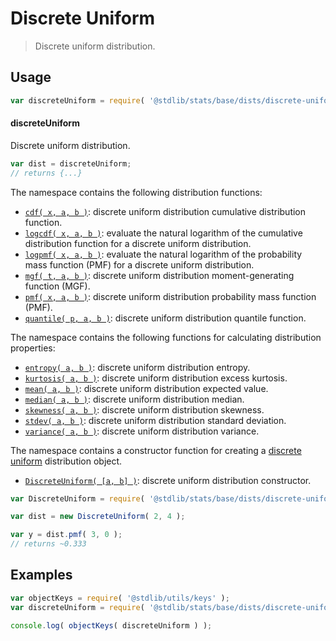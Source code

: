 <!--

@license Apache-2.0

Copyright (c) 2018 The Stdlib Authors.

Licensed under the Apache License, Version 2.0 (the "License");
you may not use this file except in compliance with the License.
You may obtain a copy of the License at

   http://www.apache.org/licenses/LICENSE-2.0

Unless required by applicable law or agreed to in writing, software
distributed under the License is distributed on an "AS IS" BASIS,
WITHOUT WARRANTIES OR CONDITIONS OF ANY KIND, either express or implied.
See the License for the specific language governing permissions and
limitations under the License.

-->

# Discrete Uniform

> Discrete uniform distribution.

<section class="usage">

## Usage

```javascript
var discreteUniform = require( '@stdlib/stats/base/dists/discrete-uniform' );
```

#### discreteUniform

Discrete uniform distribution.

```javascript
var dist = discreteUniform;
// returns {...}
```

The namespace contains the following distribution functions:

<!-- <toc pattern="*+(cdf|pmf|mgf|quantile)*"> -->

<div class="namespace-toc">

-   <span class="signature">[`cdf( x, a, b )`][@stdlib/stats/base/dists/discrete-uniform/cdf]</span><span class="delimiter">: </span><span class="description">discrete uniform distribution cumulative distribution function.</span>
-   <span class="signature">[`logcdf( x, a, b )`][@stdlib/stats/base/dists/discrete-uniform/logcdf]</span><span class="delimiter">: </span><span class="description">evaluate the natural logarithm of the cumulative distribution function for a discrete uniform distribution.</span>
-   <span class="signature">[`logpmf( x, a, b )`][@stdlib/stats/base/dists/discrete-uniform/logpmf]</span><span class="delimiter">: </span><span class="description">evaluate the natural logarithm of the probability mass function (PMF) for a discrete uniform distribution.</span>
-   <span class="signature">[`mgf( t, a, b )`][@stdlib/stats/base/dists/discrete-uniform/mgf]</span><span class="delimiter">: </span><span class="description">discrete uniform distribution moment-generating function (MGF).</span>
-   <span class="signature">[`pmf( x, a, b )`][@stdlib/stats/base/dists/discrete-uniform/pmf]</span><span class="delimiter">: </span><span class="description">discrete uniform distribution probability mass function (PMF).</span>
-   <span class="signature">[`quantile( p, a, b )`][@stdlib/stats/base/dists/discrete-uniform/quantile]</span><span class="delimiter">: </span><span class="description">discrete uniform distribution quantile function.</span>

</div>

<!-- </toc> -->

The namespace contains the following functions for calculating distribution properties:

<!-- <toc pattern="*+(entropy|kurtosis|mean|median|mode|skewness|stdev|variance)*"> -->

<div class="namespace-toc">

-   <span class="signature">[`entropy( a, b )`][@stdlib/stats/base/dists/discrete-uniform/entropy]</span><span class="delimiter">: </span><span class="description">discrete uniform distribution entropy.</span>
-   <span class="signature">[`kurtosis( a, b )`][@stdlib/stats/base/dists/discrete-uniform/kurtosis]</span><span class="delimiter">: </span><span class="description">discrete uniform distribution excess kurtosis.</span>
-   <span class="signature">[`mean( a, b )`][@stdlib/stats/base/dists/discrete-uniform/mean]</span><span class="delimiter">: </span><span class="description">discrete uniform distribution expected value.</span>
-   <span class="signature">[`median( a, b )`][@stdlib/stats/base/dists/discrete-uniform/median]</span><span class="delimiter">: </span><span class="description">discrete uniform distribution median.</span>
-   <span class="signature">[`skewness( a, b )`][@stdlib/stats/base/dists/discrete-uniform/skewness]</span><span class="delimiter">: </span><span class="description">discrete uniform distribution skewness.</span>
-   <span class="signature">[`stdev( a, b )`][@stdlib/stats/base/dists/discrete-uniform/stdev]</span><span class="delimiter">: </span><span class="description">discrete uniform distribution standard deviation.</span>
-   <span class="signature">[`variance( a, b )`][@stdlib/stats/base/dists/discrete-uniform/variance]</span><span class="delimiter">: </span><span class="description">discrete uniform distribution variance.</span>

</div>

<!-- </toc> -->

The namespace contains a constructor function for creating a [discrete uniform][discrete-uniform-distribution] distribution object.

<!-- <toc pattern="*ctor*"> -->

<div class="namespace-toc">

-   <span class="signature">[`DiscreteUniform( [a, b] )`][@stdlib/stats/base/dists/discrete-uniform/ctor]</span><span class="delimiter">: </span><span class="description">discrete uniform distribution constructor.</span>

</div>

<!-- </toc> -->

```javascript
var DiscreteUniform = require( '@stdlib/stats/base/dists/discrete-uniform' ).DiscreteUniform;

var dist = new DiscreteUniform( 2, 4 );

var y = dist.pmf( 3, 0 );
// returns ~0.333
```

</section>

<!-- /.usage -->

<section class="examples">

## Examples

<!-- TODO: better examples -->

<!-- eslint no-undef: "error" -->

```javascript
var objectKeys = require( '@stdlib/utils/keys' );
var discreteUniform = require( '@stdlib/stats/base/dists/discrete-uniform' );

console.log( objectKeys( discreteUniform ) );
```

</section>

<!-- /.examples -->

<section class="links">

[discrete-uniform-distribution]: https://en.wikipedia.org/wiki/Discrete_uniform_distribution

<!-- <toc-links> -->

[@stdlib/stats/base/dists/discrete-uniform/ctor]: https://www.npmjs.com/package/@stdlib/stats/tree/main/base/dists/discrete-uniform/ctor

[@stdlib/stats/base/dists/discrete-uniform/entropy]: https://www.npmjs.com/package/@stdlib/stats/tree/main/base/dists/discrete-uniform/entropy

[@stdlib/stats/base/dists/discrete-uniform/kurtosis]: https://www.npmjs.com/package/@stdlib/stats/tree/main/base/dists/discrete-uniform/kurtosis

[@stdlib/stats/base/dists/discrete-uniform/mean]: https://www.npmjs.com/package/@stdlib/stats/tree/main/base/dists/discrete-uniform/mean

[@stdlib/stats/base/dists/discrete-uniform/median]: https://www.npmjs.com/package/@stdlib/stats/tree/main/base/dists/discrete-uniform/median

[@stdlib/stats/base/dists/discrete-uniform/skewness]: https://www.npmjs.com/package/@stdlib/stats/tree/main/base/dists/discrete-uniform/skewness

[@stdlib/stats/base/dists/discrete-uniform/stdev]: https://www.npmjs.com/package/@stdlib/stats/tree/main/base/dists/discrete-uniform/stdev

[@stdlib/stats/base/dists/discrete-uniform/variance]: https://www.npmjs.com/package/@stdlib/stats/tree/main/base/dists/discrete-uniform/variance

[@stdlib/stats/base/dists/discrete-uniform/cdf]: https://www.npmjs.com/package/@stdlib/stats/tree/main/base/dists/discrete-uniform/cdf

[@stdlib/stats/base/dists/discrete-uniform/logcdf]: https://www.npmjs.com/package/@stdlib/stats/tree/main/base/dists/discrete-uniform/logcdf

[@stdlib/stats/base/dists/discrete-uniform/logpmf]: https://www.npmjs.com/package/@stdlib/stats/tree/main/base/dists/discrete-uniform/logpmf

[@stdlib/stats/base/dists/discrete-uniform/mgf]: https://www.npmjs.com/package/@stdlib/stats/tree/main/base/dists/discrete-uniform/mgf

[@stdlib/stats/base/dists/discrete-uniform/pmf]: https://www.npmjs.com/package/@stdlib/stats/tree/main/base/dists/discrete-uniform/pmf

[@stdlib/stats/base/dists/discrete-uniform/quantile]: https://www.npmjs.com/package/@stdlib/stats/tree/main/base/dists/discrete-uniform/quantile

<!-- </toc-links> -->

</section>

<!-- /.links -->
